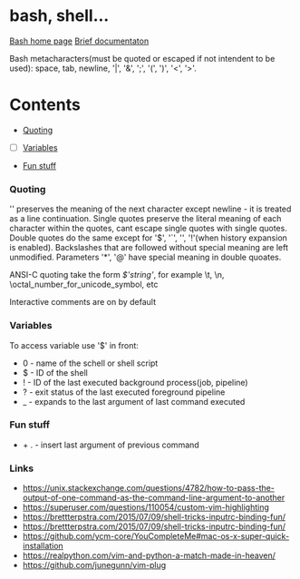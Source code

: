 # bash, shell...

[Bash home page](https://www.gnu.org/software/bash/)
[Brief documentaton](https://www.gnu.org/savannah-checkouts/gnu/bash/manual/bash.html)

Bash metacharacters(must be quoted or escaped if not intendent to be used): space, tab, newline, '|', '&', ';', '(', ')', '<', '>'.

# Contents

* [Quoting](#quoting)
* [ ] [Variables](#variables)
* [Fun stuff](#fun-stuff)

### Quoting

'\' preserves the meaning of the next character except newline - it is treated as a line continuation. Single quotes preserve the literal meaning of each character within the quotes, cant escape single quotes with single quotes. Double quotes do the same except for '$', '`', '\', '!'(when history expansion is enabled). Backslashes that are followed without special meaning are left unmodified. Parameters '*', '@' have special meaning in double quoates.

ANSI-C quoting take the form *\$\'string\'*, for example \t, \n, \octal_number_for_unicode_symbol, etc

Interactive comments are on by default

### Variables

To access variable use '$' in front:
* 0 - name of the schell or shell script
* $ - ID of the shell
* ! - ID of the last executed background process(job, pipeline)
* ? - exit status of the last executed foreground pipeline
* _ - expands to the last argument of last command executed

### Fun stuff

* <esc> + . - insert last argument of previous command

### Links

* https://unix.stackexchange.com/questions/4782/how-to-pass-the-output-of-one-command-as-the-command-line-argument-to-another
* https://superuser.com/questions/110054/custom-vim-highlighting
* https://brettterpstra.com/2015/07/09/shell-tricks-inputrc-binding-fun/
* https://brettterpstra.com/2015/07/09/shell-tricks-inputrc-binding-fun/
* https://github.com/ycm-core/YouCompleteMe#mac-os-x-super-quick-installation
* https://realpython.com/vim-and-python-a-match-made-in-heaven/
* https://github.com/junegunn/vim-plug
